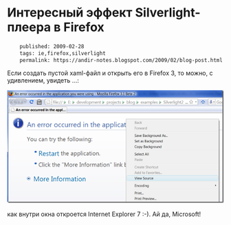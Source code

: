 Интересный эффект Silverlight-плеера в Firefox
==============================================

        published: 2009-02-28 
        tags: ie,firefox,silverlight 
        permalink: https://andir-notes.blogspot.com/2009/02/blog-post.html

Если создать пустой xaml-файл и открыть его в Firefox 3, то можно, с удивлением, увидеть …:

![Скриншот: Пустой XAML-файл внутри Firefox](Screenshot__Empty_XAML-file_inside_Firefox.png "Скриншот: Пустой XAML-файл внутри Firefox")

как внутри окна откроется Internet Explorer 7 :-). Ай да, Microsoft!